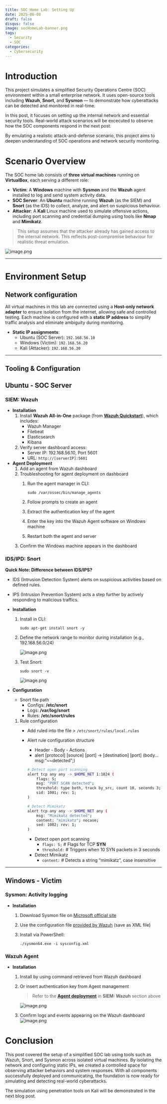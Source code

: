 ```yaml
---
title: SOC Home Lab: Setting Up
date: 2025-06-08
draft: false
disqus: false
image: socHomeLab-banner.png
tags:
  - Security
  - SOC
categories: 
  - Cybersecurity
---
```

# Introduction

This project simulates a simplified Security Operations Centre (SOC) environment within a small enterprise network. It uses open-source tools including **Wazuh**, **Snort**, and **Sysmon** — to demonstrate how cyberattacks can be detected and monitored in real-time. 

In this post, it focuses on setting up the internal network and essential security tools. Real-world attack scenarios will be excecuted to observe how the SOC components respond in the next post.

By emulating a realistic attack-and-defense scenario, this project aims to deepen understanding of SOC operations and network security monitoring.

# Scenario Overview

The SOC home lab consists of **three virtual machines** running on **VirtualBox**, each serving a different role:

- **Victim**: A **Windows** machine with **Sysmon** and the **Wazuh** agent installed to log and send system activity data.
- **SOC Server**: An **Ubuntu** machine running **Wazuh** (as the SIEM) and **Snort** (as the IDS) to collect, analyze, and alert on suspicious behaviour.
- **Attacker**: A **Kali** Linux machine used to simulate offensive actions, including port scanning and credential dumping using tools like **Nmap** and **Mimikatz**.

> This setup assumes that the attacker already has gained access to the internal network. This reflects post-compromise behaviour for realistic threat emulation.

![image.png](diagram.png)

---

# Environment Setup

## Network configuration

All virtual machines in this lab are connected using a **Host-only network adapter** to ensure isolation from the internet, allowing safe and controlled testing. Each machine is configured with a **static IP address** to simplify traffic analysis and eliminate ambiguity during monitoring.

- **Static IP assignments**:
    - Ubuntu (SOC Server): `192.168.56.10`
    - Windows (Victim): `192.168.56.20`
    - Kali (Attacker): `192.168.56.30`

---

## Tooling & Configuration

## Ubuntu - SOC Server

### SIEM: Wazuh

- **Installation**
    1. Install **Wazuh** **All-in-One** package (from [**Wazuh Quickstart**](https://documentation.wazuh.com/current/quickstart.html)), which includes:
        - Wazuh Manager
        - Filebeat
        - Elasticsearch
        - Kibana
    2. Verify server dashboard access:
        - Server IP: 192.168.56.10, Port 5601
        - URL: `http://[serverIP]:5601`
- **Agent Deployment**
    1. Add an agent from Wazuh dashboard
    2. Troubleshooting for agent deployment on dashboard
        1. Run the agent manager in CLI:
            
             `sudo /var/ossec/bin/manage_agents` 
            
        2. Follow prompts to create an agent
        3. Extract the authentication key of the agent
        4. Enter the key into the Wazuh Agent software on Windows machine
        5. Restart both the agent and server
    3. Confirm the Windows machine appears in the dashboard

### IDS/IPD: Snort

**Quick Note: Difference between IDS/IPS?**

- IDS (Intrusion Detection System) alerts on suspicious activities based on defined rules.
- IPS (Intrusion Prevention System) acts a step further by actively responding to malicious traffics.

- **Installation**
    1. Install in CLI:
        
        `sudo apt-get install snort -y`
        
    2. Define the network range to monitor during installation (e.g., 192.168.56.0/24)
        
        ![image.png](snort-installation.png)
        
    3. Test Snort:
        
        `sudo snort -v`
        
        ![image.png](snort-test.png)
        

- **Configuration**
    - Snort file path
        - Configs: **/etc/snort**
        - Logs: **/var/log/snort**
        - Rules: **/etc/snort/rules**
    1. Rule configuration
        - Add ruled into the file > `/etc/snort/rules/local.rules`
        - Alert rule configuration structure
            - Header - Body - Actions
            - alert [protocol] [source] [port]  → [destination] [port] (body… msg:”~~detected”;)
            
            ```bash
            # Detect open port scanning
            alert tcp any any -> $HOME_NET 1:1024 (
            	flags: S;
            	msg: "PORT SCAN detected";
            	threshold: type both, track by_src, count 10, seconds 3;
            	sid: 1001; rev: 1;
            )
            
            # Detect Mimikatz
            alert tcp any any -> $HOME_NET any (
            	msg: "Mimikatz detected";
            	content: "mimikatz"; nocase;
            	sed: 1002; rev: 1;
            )
            ```
            
            - Detect open port scanning
                - `flags: S;` # Flags for TCP **SYN**
                - `threshold:` # Triggers when 10 SYN packets in 3 seconds
            - Detect Mimikatz
                - `content:` # Detects a string “mimikatz”, case insensitive
    

---

## Windows - Victim

### Sysmon: Activity logging

- **Installation**
    1. Download Sysmon file on [Microsoft official site](https://learn.microsoft.com/en-us/sysinternals/downloads/sysmon)
    2. Use the configuration file [provided by Wazuh](https://wazuh.com/resources/blog/emulation-of-attack-techniques-and-detection-with-wazuh/sysmonconfig.xml) (save as XML file)
    3. Install via PowerShell:
        
        `./sysmon64.exe -i sysconfig.xml`
        

### Wazuh Agent

- **Installation**
    1. Install by using command retrieved from Wazuh dashboard
    2. Or insert authentication key from Agent management
        
        > Refer to the [**Agent deployment**](https://www.notion.so/Home-Lab-SOC-Project-Setting-UP-2017754e3fa080a38c38d53645bd9bf0?pvs=21) in **SIEM: Wazuh** section above
        > 
        
        ![image.png](wazuh-agent.png)
  
    3. Confirm logs and events appearing on the Wazuh dashboard
        ![image.png](wazuh-dashboard.png)


# Conclusion

This post covered the setup of a simplified SOC lab using tools such as Wazuh, Snort, and Sysmon across isolated virtual machines. By isolating the network and configuring static IPs, we created a controlled space for observing attacker behaviors and system responses. With all components successfully deployed and communicating, the foundation is now ready for simulating and detecting real-world cyberattacks.

The simulation using penetration tools on Kali will be demonstrated in the next blog post.